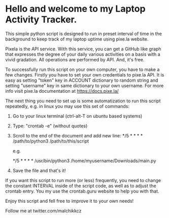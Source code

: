 # Hello and welcome to my Laptop Activity Tracker.

This simple python script is designed to run in preset interval of time in the background to keep track of my laptop uptime using pixe.la website.

Pixela is the API service. With this service, you can get a GitHub like graph that expresses the degree of your daily various activities on a basis with a vivid gradation. All operations are performed by API. And, it's free.

To successfully run this script on your own computer, you have to make a few changes. Firstly you have to set your own credentials to pixe.la API. It is easy as setting "token" key in ACCOUNT dictionary to random string and setting "username" key in same dictionary to your own username. For more info visit pixe.la documentation at https://docs.pixe.la/

The next thing you need to set up is some automatization to run this script repeatedly, e.g. in linux you may use this set of commands:

1. Go to your linux terminal (ctrl-alt-T on ubuntu based systems)
2. Type: "crontab -e" (without quotes)
3. Scroll to the end of the document and add new line: 
   */5 * * * * /path/to/python3 /path/to/this/script

   e.g.

   */5 * * * * /usr/bin/python3 /home/myusername/Downloads/main.py
3. Save the file and that's it!

If you want this script to run more (or less) frequently, you need to change the constant INTERVAL inside of the script code, as well as to adjust the crontab entry. You my use the crontab.guru website to help you with that.

Enjoy this script and fell free to improve it to your own needs!

Follow me at twitter.com/malchikkcz


